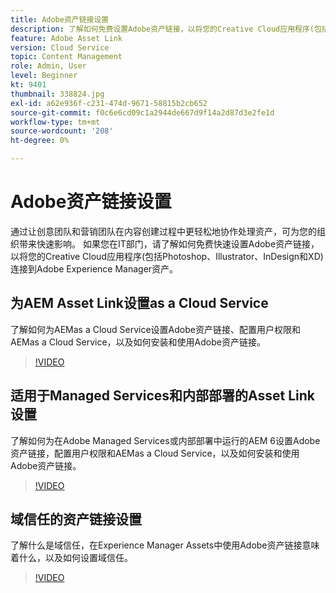 ```yaml
---
title: Adobe资产链接设置
description: 了解如何免费设置Adobe资产链接，以将您的Creative Cloud应用程序(包括Photoshop、Illustrator、InDesign和XD)连接到Adobe Experience Manager Assets。
feature: Adobe Asset Link
version: Cloud Service
topic: Content Management
role: Admin, User
level: Beginner
kt: 9401
thumbnail: 338824.jpg
exl-id: a62e936f-c231-474d-9671-58815b2cb652
source-git-commit: f0c6e6cd09c1a2944de667d9f14a2d87d3e2fe1d
workflow-type: tm+mt
source-wordcount: '208'
ht-degree: 0%

---
```


# Adobe资产链接设置

通过让创意团队和营销团队在内容创建过程中更轻松地协作处理资产，可为您的组织带来快速影响。 如果您在IT部门，请了解如何免费快速设置Adobe资产链接，以将您的Creative Cloud应用程序(包括Photoshop、Illustrator、InDesign和XD)连接到Adobe Experience Manager资产。

## 为AEM Asset Link设置as a Cloud Service

了解如何为AEMas a Cloud Service设置Adobe资产链接、配置用户权限和AEMas a Cloud Service，以及如何安装和使用Adobe资产链接。

>[!VIDEO](https://video.tv.adobe.com/v/338824/?quality=12&learn=on)

## 适用于Managed Services和内部部署的Asset Link设置

了解如何为在Adobe Managed Services或内部部署中运行的AEM 6设置Adobe资产链接，配置用户权限和AEMas a Cloud Service，以及如何安装和使用Adobe资产链接。

>[!VIDEO](https://video.tv.adobe.com/v/338823/?quality=12&learn=on)


## 域信任的资产链接设置

了解什么是域信任，在Experience Manager Assets中使用Adobe资产链接意味着什么，以及如何设置域信任。

>[!VIDEO](https://video.tv.adobe.com/v/338825/?quality=12&learn=on)
